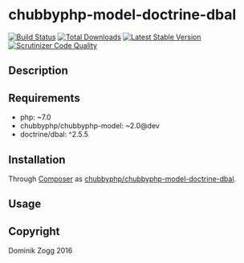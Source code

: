 # chubbyphp-model-doctrine-dbal

[![Build Status](https://api.travis-ci.org/chubbyphp/chubbyphp-model-doctrine-dbal.png?branch=master)](https://travis-ci.org/chubbyphp/chubbyphp-model-doctrine-dbal)
[![Total Downloads](https://poser.pugx.org/chubbyphp/chubbyphp-model-doctrine-dbal/downloads.png)](https://packagist.org/packages/chubbyphp/chubbyphp-model-doctrine-dbal)
[![Latest Stable Version](https://poser.pugx.org/chubbyphp/chubbyphp-model-doctrine-dbal/v/stable.png)](https://packagist.org/packages/chubbyphp/chubbyphp-model-doctrine-dbal)
[![Scrutinizer Code Quality](https://scrutinizer-ci.com/g/chubbyphp/chubbyphp-model-doctrine-dbal/badges/quality-score.png?b=master)](https://scrutinizer-ci.com/g/chubbyphp/chubbyphp-model-doctrine-dbal/?branch=master)

## Description

## Requirements

 * php: ~7.0
 * chubbyphp/chubbyphp-model: ~2.0@dev
 * doctrine/dbal: ^2.5.5

## Installation

Through [Composer](http://getcomposer.org) as [chubbyphp/chubbyphp-model-doctrine-dbal][1].

## Usage

[1]: https://packagist.org/packages/chubbyphp/chubbyphp-model-doctrine-dbal

## Copyright

Dominik Zogg 2016
